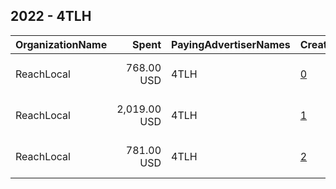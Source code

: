 ## 2022 - 4TLH 
|OrganizationName|Spent|PayingAdvertiserNames|CreativeUrls|Impressions|Genders|AgeBrackets|CountryCodes|BillingAddresses|CandidateBallotInformation|
|:---|---:|:---|:---|---:|:---|:---|:---|:---|:---|
|ReachLocal|768.00 USD|4TLH|[0](https://www.snap.com/political-ads/asset/33c753b0e9f8f4e9a358e2fa907577fcf03639d6eb4de66ebb329de8c7d90a9b?mediaType=mp4)|81,055||18-49|united states|"21700 Oxnard St #1600,Woodlands Hills,91367,US"||
|ReachLocal|2,019.00 USD|4TLH|[1](https://www.snap.com/political-ads/asset/940f783eb099747954f210e8ae67ddf3095db57998e039f117394fbc2b395f1a?mediaType=mp4)|269,878||18-49|united states|"21700 Oxnard St #1600,Woodlands Hills,91367,US"||
|ReachLocal|781.00 USD|4TLH|[2](https://www.snap.com/political-ads/asset/3baec3adfb17ab8ab7e330aaade55ff40ac36671fd2d341fb7416b4f53b0b5bb?mediaType=mp4)|93,501||18-49|united states|"21700 Oxnard St #1600,Woodlands Hills,91367,US"||
